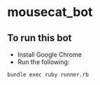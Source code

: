 # mousecat_bot

## To run this bot

- Install Google Chrome
- Run the following: 
```
bundle exec ruby runner.rb
```
